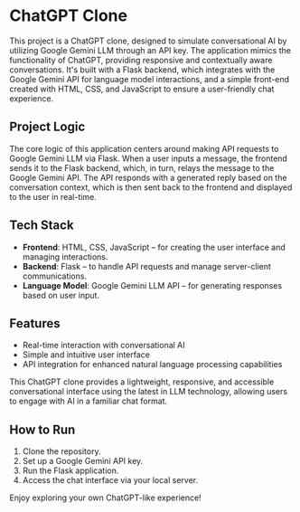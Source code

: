 # ChatGPT Clone

This project is a ChatGPT clone, designed to simulate conversational AI by utilizing Google Gemini LLM through an API key. The application mimics the functionality of ChatGPT, providing responsive and contextually aware conversations. It's built with a Flask backend, which integrates with the Google Gemini API for language model interactions, and a simple front-end created with HTML, CSS, and JavaScript to ensure a user-friendly chat experience.

## Project Logic

The core logic of this application centers around making API requests to Google Gemini LLM via Flask. When a user inputs a message, the frontend sends it to the Flask backend, which, in turn, relays the message to the Google Gemini API. The API responds with a generated reply based on the conversation context, which is then sent back to the frontend and displayed to the user in real-time.

## Tech Stack

- **Frontend**: HTML, CSS, JavaScript – for creating the user interface and managing interactions.
- **Backend**: Flask – to handle API requests and manage server-client communications.
- **Language Model**: Google Gemini LLM API – for generating responses based on user input.

## Features

- Real-time interaction with conversational AI
- Simple and intuitive user interface
- API integration for enhanced natural language processing capabilities

This ChatGPT clone provides a lightweight, responsive, and accessible conversational interface using the latest in LLM technology, allowing users to engage with AI in a familiar chat format.

## How to Run

1. Clone the repository.
2. Set up a Google Gemini API key.
3. Run the Flask application.
4. Access the chat interface via your local server.

Enjoy exploring your own ChatGPT-like experience!
